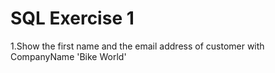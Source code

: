# SQL Exercise 1
1.Show the first name and the email address of customer with CompanyName 'Bike World'
